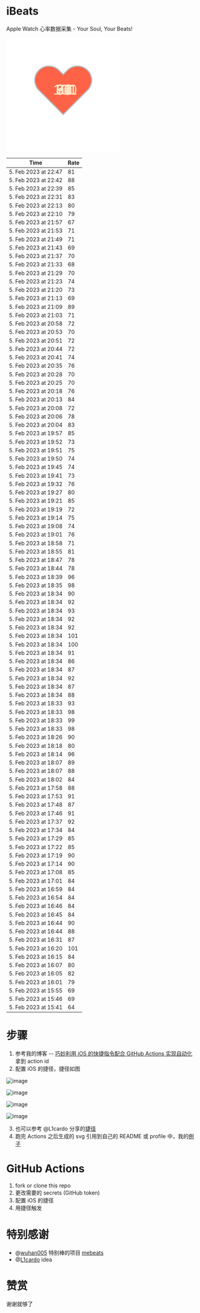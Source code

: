 # iBeats
Apple Watch 心率数据采集 - Your Soul, Your Beats!

![](./files/heart.svg)

<!--START_SECTION:my_heart_rate-->
| Time | Rate | 
 | ---- | ---- | 
| 5. Feb 2023 at 22:47 | 81 |
| 5. Feb 2023 at 22:42 | 88 |
| 5. Feb 2023 at 22:39 | 85 |
| 5. Feb 2023 at 22:31 | 83 |
| 5. Feb 2023 at 22:13 | 80 |
| 5. Feb 2023 at 22:10 | 79 |
| 5. Feb 2023 at 21:57 | 67 |
| 5. Feb 2023 at 21:53 | 71 |
| 5. Feb 2023 at 21:49 | 71 |
| 5. Feb 2023 at 21:43 | 69 |
| 5. Feb 2023 at 21:37 | 70 |
| 5. Feb 2023 at 21:33 | 68 |
| 5. Feb 2023 at 21:29 | 70 |
| 5. Feb 2023 at 21:23 | 74 |
| 5. Feb 2023 at 21:20 | 73 |
| 5. Feb 2023 at 21:13 | 69 |
| 5. Feb 2023 at 21:09 | 89 |
| 5. Feb 2023 at 21:03 | 71 |
| 5. Feb 2023 at 20:58 | 72 |
| 5. Feb 2023 at 20:53 | 70 |
| 5. Feb 2023 at 20:51 | 72 |
| 5. Feb 2023 at 20:44 | 72 |
| 5. Feb 2023 at 20:41 | 74 |
| 5. Feb 2023 at 20:35 | 76 |
| 5. Feb 2023 at 20:28 | 70 |
| 5. Feb 2023 at 20:25 | 70 |
| 5. Feb 2023 at 20:18 | 76 |
| 5. Feb 2023 at 20:13 | 84 |
| 5. Feb 2023 at 20:08 | 72 |
| 5. Feb 2023 at 20:06 | 78 |
| 5. Feb 2023 at 20:04 | 83 |
| 5. Feb 2023 at 19:57 | 85 |
| 5. Feb 2023 at 19:52 | 73 |
| 5. Feb 2023 at 19:51 | 75 |
| 5. Feb 2023 at 19:50 | 74 |
| 5. Feb 2023 at 19:45 | 74 |
| 5. Feb 2023 at 19:41 | 73 |
| 5. Feb 2023 at 19:32 | 76 |
| 5. Feb 2023 at 19:27 | 80 |
| 5. Feb 2023 at 19:21 | 85 |
| 5. Feb 2023 at 19:19 | 72 |
| 5. Feb 2023 at 19:14 | 75 |
| 5. Feb 2023 at 19:08 | 74 |
| 5. Feb 2023 at 19:01 | 76 |
| 5. Feb 2023 at 18:58 | 71 |
| 5. Feb 2023 at 18:55 | 81 |
| 5. Feb 2023 at 18:47 | 78 |
| 5. Feb 2023 at 18:44 | 78 |
| 5. Feb 2023 at 18:39 | 96 |
| 5. Feb 2023 at 18:35 | 98 |
| 5. Feb 2023 at 18:34 | 90 |
| 5. Feb 2023 at 18:34 | 92 |
| 5. Feb 2023 at 18:34 | 93 |
| 5. Feb 2023 at 18:34 | 92 |
| 5. Feb 2023 at 18:34 | 92 |
| 5. Feb 2023 at 18:34 | 101 |
| 5. Feb 2023 at 18:34 | 100 |
| 5. Feb 2023 at 18:34 | 91 |
| 5. Feb 2023 at 18:34 | 86 |
| 5. Feb 2023 at 18:34 | 87 |
| 5. Feb 2023 at 18:34 | 92 |
| 5. Feb 2023 at 18:34 | 87 |
| 5. Feb 2023 at 18:34 | 88 |
| 5. Feb 2023 at 18:33 | 93 |
| 5. Feb 2023 at 18:33 | 98 |
| 5. Feb 2023 at 18:33 | 99 |
| 5. Feb 2023 at 18:33 | 98 |
| 5. Feb 2023 at 18:26 | 90 |
| 5. Feb 2023 at 18:18 | 80 |
| 5. Feb 2023 at 18:14 | 96 |
| 5. Feb 2023 at 18:07 | 89 |
| 5. Feb 2023 at 18:07 | 88 |
| 5. Feb 2023 at 18:02 | 84 |
| 5. Feb 2023 at 17:58 | 88 |
| 5. Feb 2023 at 17:53 | 91 |
| 5. Feb 2023 at 17:48 | 87 |
| 5. Feb 2023 at 17:46 | 91 |
| 5. Feb 2023 at 17:37 | 92 |
| 5. Feb 2023 at 17:34 | 84 |
| 5. Feb 2023 at 17:29 | 85 |
| 5. Feb 2023 at 17:22 | 85 |
| 5. Feb 2023 at 17:19 | 90 |
| 5. Feb 2023 at 17:14 | 90 |
| 5. Feb 2023 at 17:08 | 85 |
| 5. Feb 2023 at 17:01 | 84 |
| 5. Feb 2023 at 16:59 | 84 |
| 5. Feb 2023 at 16:54 | 84 |
| 5. Feb 2023 at 16:46 | 84 |
| 5. Feb 2023 at 16:45 | 84 |
| 5. Feb 2023 at 16:44 | 90 |
| 5. Feb 2023 at 16:44 | 88 |
| 5. Feb 2023 at 16:31 | 87 |
| 5. Feb 2023 at 16:20 | 101 |
| 5. Feb 2023 at 16:15 | 84 |
| 5. Feb 2023 at 16:07 | 80 |
| 5. Feb 2023 at 16:05 | 82 |
| 5. Feb 2023 at 16:01 | 79 |
| 5. Feb 2023 at 15:55 | 69 |
| 5. Feb 2023 at 15:46 | 69 |
| 5. Feb 2023 at 15:41 | 64 |

<!--END_SECTION:my_heart_rate-->

# 步骤
1. 参考我的博客 -- [巧妙利用 iOS 的快捷指令配合 GitHub Actions 实现自动化](https://github.com/yihong0618/gitblog/issues/198) 拿到 action id
2. 配置 iOS 的捷径，捷径如图

![image](https://user-images.githubusercontent.com/15976103/122154218-0db0b480-ce97-11eb-93bb-5aec07c558dc.png)

![image](https://user-images.githubusercontent.com/15976103/122154236-186b4980-ce97-11eb-8e4b-70551a0391ae.png)

![image](https://user-images.githubusercontent.com/15976103/122154268-2d47dd00-ce97-11eb-902e-3acf292265a9.png)

![image](https://user-images.githubusercontent.com/15976103/122174055-fa144680-ceb4-11eb-9be2-3eb83cd516f7.png)

3. 也可以参考 @L1cardo 分享的[捷径](https://www.icloud.com/shortcuts/6ab6047b459c41ad822ad6b94b1c03d4)
4. 跑完 Actions 之后生成的 svg 引用到自己的 README 或 profile 中，我的[例子](https://github.com/yihong0618) 

# GitHub Actions

1. fork or clone this repo
2. 更改需要的 secrets (GitHub token)
3. 配置 iOS 的捷径
4. 用捷径触发

# 特别感谢
- @[wuhan005](https://github.com/wuhan005) 特别棒的项目 [mebeats](https://github.com/wuhan005/mebeats)
- @[L1cardo](https://github.com/L1cardo) idea

# 赞赏
谢谢就够了
